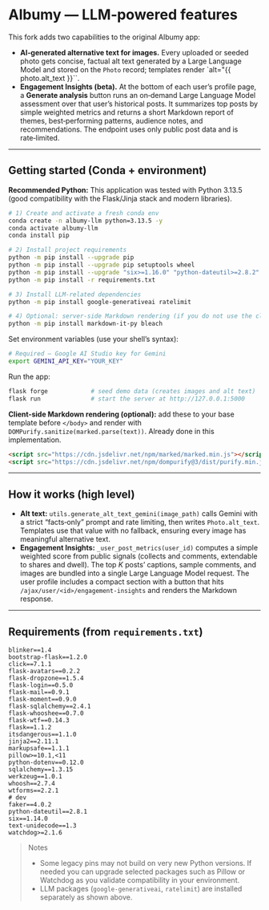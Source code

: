 # Albumy — LLM‑powered features

This fork adds two capabilities to the original Albumy app:

- **AI‑generated alternative text for images.** Every uploaded or seeded photo gets concise, factual alt text generated by a Large Language Model and stored on the `Photo` record; templates render `alt="{{ photo.alt_text }}``.
- **Engagement Insights (beta).** At the bottom of each user’s profile page, a **Generate analysis** button runs an on‑demand Large Language Model assessment over that user’s historical posts. It summarizes top posts by simple weighted metrics and returns a short Markdown report of themes, best‑performing patterns, audience notes, and recommendations. The endpoint uses only public post data and is rate‑limited.

---

## Getting started (Conda + environment)

**Recommended Python:** This application was tested with Python 3.13.5 (good compatibility with the Flask/Jinja stack and modern libraries).

```bash
# 1) Create and activate a fresh conda env
conda create -n albumy-llm python=3.13.5 -y
conda activate albumy-llm
conda install pip

# 2) Install project requirements
python -m pip install --upgrade pip
python -m pip install --upgrade pip setuptools wheel
python -m pip install --upgrade "six>=1.16.0" "python-dateutil>=2.8.2" Faker
python -m pip install -r requirements.txt

# 3) Install LLM-related dependencies
python -m pip install google-generativeai ratelimit

# 4) Optional: server-side Markdown rendering (if you do not use the client-side parser)
python -m pip install markdown-it-py bleach
```

Set environment variables (use your shell’s syntax):

```bash
# Required — Google AI Studio key for Gemini
export GEMINI_API_KEY="YOUR_KEY"

```

Run the app:

```bash
flask forge            # seed demo data (creates images and alt text)
flask run              # start the server at http://127.0.0.1:5000
```

**Client-side Markdown rendering (optional):** add these to your base template before `</body>` and render with `DOMPurify.sanitize(marked.parse(text))`. Already done in this implementation.
```html
<script src="https://cdn.jsdelivr.net/npm/marked/marked.min.js"></script>
<script src="https://cdn.jsdelivr.net/npm/dompurify@3/dist/purify.min.js"></script>
```

---

## How it works (high level)

- **Alt text:** `utils.generate_alt_text_gemini(image_path)` calls Gemini with a strict “facts‑only” prompt and rate limiting, then writes `Photo.alt_text`. Templates use that value with no fallback, ensuring every image has meaningful alternative text.
- **Engagement Insights:** `_user_post_metrics(user_id)` computes a simple weighted score from public signals (collects and comments, extendable to shares and dwell). The top *K* posts’ captions, sample comments, and images are bundled into a single Large Language Model request. The user profile includes a compact section with a button that hits `/ajax/user/<id>/engagement-insights` and renders the Markdown response.

---

## Requirements (from `requirements.txt`)

```
blinker==1.4
bootstrap-flask==1.2.0
click==7.1.1
flask-avatars==0.2.2
flask-dropzone==1.5.4
flask-login==0.5.0
flask-mail==0.9.1
flask-moment==0.9.0
flask-sqlalchemy==2.4.1
flask-whooshee==0.7.0
flask-wtf==0.14.3
flask==1.1.2
itsdangerous==1.1.0
jinja2==2.11.1
markupsafe==1.1.1
pillow>=10.1,<11
python-dotenv==0.12.0
sqlalchemy==1.3.15
werkzeug==1.0.1
whoosh==2.7.4
wtforms==2.2.1
# dev
faker==4.0.2
python-dateutil==2.8.1
six==1.14.0
text-unidecode==1.3
watchdog>=2.1.6
```

> Notes
> - Some legacy pins may not build on very new Python versions. If needed you can upgrade selected packages such as Pillow or Watchdog as you validate compatibility in your environment.
> - LLM packages (`google-generativeai`, `ratelimit`) are installed separately as shown above.


